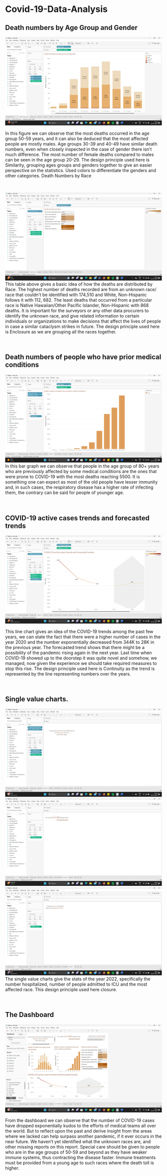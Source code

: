 # Covid-19-Data-Analysis



## Death numbers by Age Group and Gender
 ![img](2.png)

In this figure we can observe that the most deaths occurred in the age group 50-59 years, and it can also be deduced that the most affected people are mostly males. Age groups 30-39 and 40-49 have similar death numbers, even when closely inspected in the case of gender there isn’t much difference. The most number of female deaths compared to males can be seen in the age group 20-29. The design principle used here is Similarity, grouping ages groups and genders together to give an easier perspective on the statistics. Used colors to differentiate the genders and other categories. 
Death Numbers by Race

<br> 

 ![img2](3.png)
This table above gives a basic idea of how the deaths are distributed by Race.  The highest number of deaths recorded are from an unknown race/ race that couldn’t be identified with 174,510 and White, Non-Hispanic follows it with 112, 682. The least deaths that occurred from a particular race is Native Hawaiian/Other Pacific Islander, Non-Hispanic with 868 deaths. It is important for the surveyors or any other data procurers to identify the unknown race, and give related information to certain individuals or organizations to make decisions that affect the lives of people in case a similar cataclysm strikes in future. The design principle used here is Enclosure as we are grouping all the races together. 

<br>

## Death numbers of people who have prior medical conditions 
 
![img3](4.png)
In this bar graph we can observe that people in the age group of 80+ years who are previously affected by some medical conditions are the ones that were prone to COVID-19 with the most deaths reaching 5500. It is something one can expect as most of the old people have lesser immunity and, in such cases, the respiratory disease has a higher rate of infecting them, the contrary can be said for people of younger age. 

<br>

## COVID-19 active cases trends and forecasted trends

 ![img4](5.png)

This line chart gives an idea of the COVID-19 trends among the past few years, we can state the fact that there were a higher number of cases in the year 2020 and the number exponentially decreased from 344K to 28K in the previous year. The forecasted trend shows that there might be a possibility  of the pandemic rising again in the next year.  Last time when COVID-19 showed up to the doorstep it was quite novel and somehow, we managed, now given the experience we should take required measures to stop this rise. The design principle used here is Continuity as the trend is represented by the line representing numbers over the years. 

<br>

## Single value charts. 
![img5](6.png)
![img6](7.png)
![img8](8.png)
The single value charts give the stats of the year 2022, specifically the number hospitalized, number of people admitted to ICU and the most affected race. This design principle used here closure. 

<br>

## The Dashboard
![img89](9.png)

From the dashboard we can observe that the number of COVID-19 cases have dropped exponentially kudos to the efforts of medical teams all over the world. But to reflect upon the past and derive insight from the areas where we lacked can help surpass another pandemic, if it ever occurs in the near future. We haven’t yet identified what the unknown races are, and other missing reports on this report. Special care should be given to people who are in the age groups of 50-59 and beyond as they have weaker immune systems, thus contracting the disease faster. Immune treatments must be provided from a young age to such races where the death toll is higher.  





